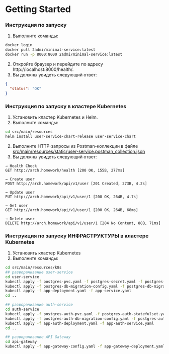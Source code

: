 # Getting Started

### Инструкция по запуску

1. Выполните команды:

```bash
docker login
docker pull 2admi/minimal-service:latest
docker run -p 8000:8000 2admi/minimal-service:latest
```

2. Откройте браузер и перейдите по адресу http://localhost:8000/health/.
3. Вы должны увидеть следующий ответ:

```json
{
  "status": "OK"
}
```

### Инструкция по запуску в кластере Kubernetes

1. Установить кластер Kubernetes и Helm.
2. Выполните команды:

```bash
cd src/main/resources
helm install user-service-chart-release user-service-chart    
```

2. Выполните HTTP-запросы из Postman-коллекции в файле [src/main/resources/static/user-service.postman_collection.json](src/main/resources/static/user-service.postman_collection.json)
3. Вы должны увидеть следующий ответ:

```
→ Health Check
GET http://arch.homework/health [200 OK, 155B, 277ms]

→ Create user
POST http://arch.homework/api/v1/user [201 Created, 273B, 4.2s]

→ Update user
PUT http://arch.homework/api/v1/user/1 [200 OK, 264B, 4.7s]

→ Get user
GET http://arch.homework/api/v1/user/1 [200 OK, 264B, 68ms]

→ Delete user
DELETE http://arch.homework/api/v1/user/1 [204 No Content, 88B, 71ms]
```

### Инструкция по запуску ИНФРАСТРУКТУРЫ в кластере Kubernetes

1. Установить кластер Kubernetes
2. Выполните команды:

```bash
cd src/main/resources/k8s
## разворачивание user-service
cd user-service
kubectl apply -f postgres-pvc.yaml -f postgres-secret.yaml -f postgres-statefulset.yaml -f postgres-service.yaml 
kubectl apply -f postgres-db-migration-config.yaml -f postgres-db-migration-job.yaml 
kubectl apply -f app-deployment.yaml -f app-service.yaml
cd ..

## разворачивание auth-service
cd auth-service
kubectl apply -f postgres-auth-pvc.yaml -f postgres-auth-statefulset.yaml -f postgres-auth-service.yaml
kubectl apply -f postgres-auth-db-migration-config.yaml -f postgres-auth-db-migration-job.yaml
kubectl apply -f app-auth-deployment.yaml -f app-auth-service.yaml
cd ..

## разворачивание API Gateway
cd api-gateway
kubectl apply -f app-gateway-config.yaml -f app-gateway-deployment.yaml -f app-gateway-service.yaml -f app-gateway-ingress.yaml 
```